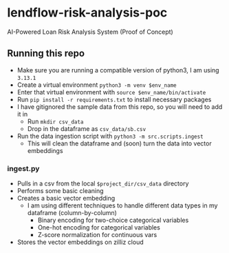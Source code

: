 # lendflow-risk-analysis-poc
AI-Powered Loan Risk Analysis System (Proof of Concept)


## Running this repo
* Make sure you are running a compatible version of python3, I am using `3.13.1`
* Create a virtual environment ``` python3 -m venv $env_name ```
* Enter that virtual environment with ``` source $env_name/bin/activate ```
* Run ``` pip install -r requirements.txt ``` to install necessary packages
* I have gitignored the sample data from this repo, so you will need to add it in
  * Run ``` mkdir csv_data ```
  * Drop in the dataframe as ``` csv_data/sb.csv ```
* Run the data ingestion script with ``` python3 -m src.scripts.ingest ```
  * This will clean the dataframe and (soon) turn the data into vector embeddings

### ingest.py
* Pulls in a csv from the local `$project_dir/csv_data` directory
* Performs some basic cleaning
* Creates a basic vector embedding
  * I am using different techniques to handle different data types in my dataframe (column-by-column)
    * Binary encoding for two-choice categorical variables
    * One-hot encoding for categorical variables
    * Z-score normalization for continuous vars
* Stores the vector embeddings on zilliz cloud